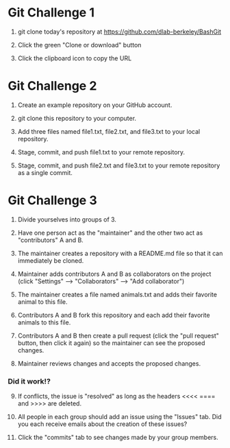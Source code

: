 # Git Challenge 1

1. git clone today's repository at https://github.com/dlab-berkeley/BashGit

2. Click the green "Clone or download" button

3. Click the clipboard icon to copy the URL

# Git Challenge 2

1. Create an example repository on your GitHub account. 

2. git clone this repository to your computer. 

3. Add three files named file1.txt, file2.txt, and file3.txt to your local repository. 

4. Stage, commit, and push file1.txt to your remote repository. 

5. Stage, commit, and push file2.txt and file3.txt to your remote repository as a single commit. 

# Git Challenge 3

1. Divide yourselves into groups of 3.

2. Have one person act as the "maintainer" and the other two act as "contributors" A and B. 

3. The maintainer creates a repository with a README.md file so that it can immediately be cloned. 

4. Maintainer adds contributors A and B as collaborators on the project (click "Settings" --> "Collaborators" --> "Add collaborator") 

5. The maintainer creates a file named animals.txt and adds their favorite animal to this file. 

6. Contributors A and B fork this repository and each add their favorite animals to this file. 

7. Contributors A and B then create a pull request (click the "pull request" button, then click it again) so the maintainer can see the proposed changes. 

8. Maintainer reviews changes and accepts the proposed changes. 

### Did it work!?

9. If conflicts, the issue is "resolved" as long as the headers <<<< ==== and >>>> are deleted. 

10. All people in each group should add an issue using the "Issues" tab. Did you each receive emails about the creation of these issues? 

11. Click the "commits" tab to see changes made by your group members. 
